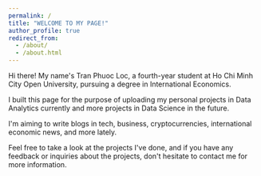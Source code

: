 ```yaml
---
permalink: /
title: "WELCOME TO MY PAGE!"
author_profile: true
redirect_from: 
  - /about/
  - /about.html
---
```


Hi there! My name's Tran Phuoc Loc, a fourth-year student at Ho Chi Minh City Open University, pursuing a degree in International Economics.

I built this page for the purpose of uploading my personal projects in Data Analytics currently and more projects in Data Science in the future.

I'm aiming to write blogs in tech, business, cryptocurrencies, international economic news, and more lately.

Feel free to take a look at the projects I've done, and if you have any feedback or inquiries about the projects, don't hesitate to contact me for more information.

